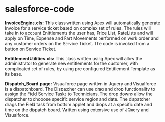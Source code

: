 # salesforce-code

<b>InvoiceEngine.cls:</b> This class written using Apex will automatically generate Invoice for a service ticket based on complex set of rules.  The rules will take in to account Enittlements the user has, Price List, RateLists and will apply on Time, Expense and Part Movements performed on work order and any customer orders on the Service Ticket. The code is invoked from a button on Service Ticket.

<b>EntitlementUtilities.cls:</b> This class  written using Apex will allow the administrator to generate new entitlements for the customer, with complicated set of rules, by using pre configured  Entitlement Template as its base.

<b>Dispatch_Board.page:</b> Visualforce page written in Jquery and Visualforce is a dispatchboard. The Dispatcher can use drag and drop functionality to assign the Field Service Tasks to Technicians. The drop downs allow the dispatcher to chooose specific service region and date. The dispatcher drags the Field task from bottom applet and drops at a specific date and time on the dispatch board. Written using extensive use of JQuery and Visualforce.


